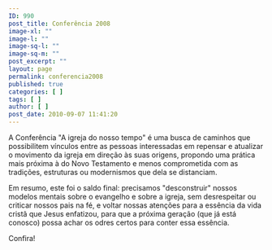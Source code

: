 ```yaml
---
ID: 990
post_title: Conferência 2008
image-xl: ""
image-l: ""
image-sq-l: ""
image-sq-m: ""
post_excerpt: ""
layout: page
permalink: conferencia2008
published: true
categories: [ ]
tags: [ ]
author: [ ]
post_date: 2010-09-07 11:41:20
---
```

A Conferência "A igreja do nosso tempo" é uma busca de caminhos que  possibilitem vínculos entre as pessoas interessadas em repensar e  atualizar o movimento da igreja em direção às suas origens, propondo uma  prática mais próxima à do Novo Testamento e menos comprometida com as  tradições, estruturas ou modernismos que dela se distanciam.

Em resumo, este foi o saldo final: precisamos "desconstruir"  nossos modelos mentais sobre o evangelho e sobre a igreja, sem  desrespeitar ou criticar nossos pais na fé, e voltar nossas atenções  para a essência da vida cristã que Jesus enfatizou, para que a próxima  geração (que já está conosco) possa achar os odres certos para conter  essa essência.

Confira!